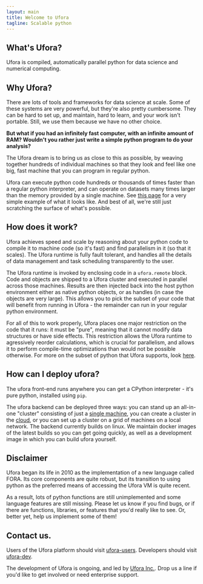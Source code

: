 ```yaml
---
layout: main
title: Welcome to Ufora
tagline: Scalable python
---
```


## What's Ufora?

Ufora is compiled, automatically parallel python for data science and
numerical computing.

## Why Ufora?

There are lots of tools and frameworks for data science at scale. Some of
these systems are very powerful, but they're also pretty cumbersome. They can
be hard to set up, and maintain, hard to learn, and your work isn't portable.
Still, we use them because we have no other choice.

**But what if you had an infinitely fast computer, with an infinite amount of RAM?
Wouldn't you rather just write a simple python program to do your analysis?**

The Ufora dream is to bring us as close to this as possible, by weaving
together  hundreds of individual machines so that they look and feel like one
big, fast machine that you can program in regular python.

Ufora can execute python code hundreds or thousands of times  faster  than a
regular python interpreter, and can operate on datasets many times larger than
the memory provided by a single machine. See
[this page](https://ufora.github.io/ufora/github-pages/tutorials/basic-execution.html)
for a very simple example of what it looks like.  And best of
all, we're still just scratching the surface of what's possible.

## How does it work?

Ufora achieves speed and scale by reasoning about your python code to compile
it to machine code (so it's fast) and find parallelism in it (so that it scales).  The Ufora
runtime is fully fault tolerant, and handles all the details of data
management and task scheduling transparently to the user.

The Ufora runtime is invoked by enclosing code in a `ufora.remote` block. Code
and objects are shipped to a Ufora cluster and executed in parallel across
those machines. Results are then injected back into the host python
environment either as native python objects, or as  handles (in case the
objects are very large).  This allows you to pick the subset of your code that
will benefit from running in Ufora - the remainder can run in your regular
python environment.

For all of this to work properly, Ufora places one major restriction on
the code that it runs: it must be "pure", meaning that it cannot modify data
structures or have side effects.  This restriction allows the Ufora runtime to
agressively reorder calculations, which is crucial for
parallelism, and allows it to perform compile-time
optimizations than would not be possible otherwise. For more on the subset of python
that Ufora supports, look
[here](https://ufora.github.io/ufora/github-pages/documentation/python-restrictions.html).

## How can I deploy ufora?

The ufora front-end runs anywhere you can get a CPython interpreter - it's pure
python, installed using `pip`.

The ufora backend can be deployed three ways: you can stand up an all-in-one "cluster" consisting of just a
[single machine](https://ufora.github.io/ufora/github-pages/tutorials/getting-started-local.html),
you can create a cluster in the
[cloud](https://ufora.github.io/ufora/github-pages/tutorials/getting-started-aws.html),
or you can set up a cluster on a grid of machines on a local network. The
backend currently builds on linux. We maintain docker images of the latest
builds so you can get going quickly, as well as a development image in which you can build ufora
yourself.

## Disclaimer

Ufora began its life in 2010 as the implementation of a new language called FORA. Its core 
components are quite robust, but its transition to using python as the preferred means
of accessing the Ufora VM is quite recent.

As a result, lots of python functions are still unimplemented and some language features
are still missing. Please let us know if you find bugs, or if there are functions, libraries,
or features that you'd really like to see. Or, better yet, help us implement some of them!

## Contact us.

Users of the Ufora platform should visit [ufora-users](https://groups.google.com/forum/#!forum/ufora-user). Developers
should visit [ufora-dev](https://groups.google.com/forum/#!forum/ufora-dev).

The development of Ufora is ongoing, and led by [Ufora Inc.](http://www.ufora.com/). Drop us
a line if you'd like to get involved or need enterprise support.


